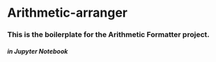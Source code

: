 # Arithmetic-arranger
<h3>This is the boilerplate for the Arithmetic Formatter project.</h3>
<h5>in Jupyter Notebook</h5>

